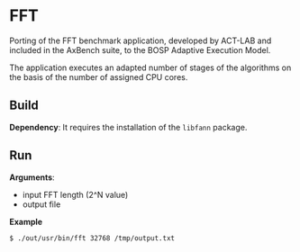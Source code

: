 # FFT

Porting of the FFT benchmark application, developed by ACT-LAB and included in
the AxBench suite, to the BOSP Adaptive Execution Model.

The application executes an adapted number of stages of the algorithms on the
basis of the number of assigned CPU cores.

## Build ##

**Dependency**: It requires the installation of the `libfann` package.

## Run ##

**Arguments**:
- input FFT length (2^N value)
- output file

**Example**

`$ ./out/usr/bin/fft 32768 /tmp/output.txt`
